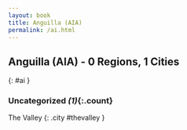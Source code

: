 ```yaml
---
layout: book
title: Anguilla (AIA)
permalink: /ai.html
---
```


## Anguilla (AIA) - 0 Regions, 1 Cities
{: #ai }





### Uncategorized _(1)_{:.count}


The Valley  {: .city #thevalley } <br>


 

